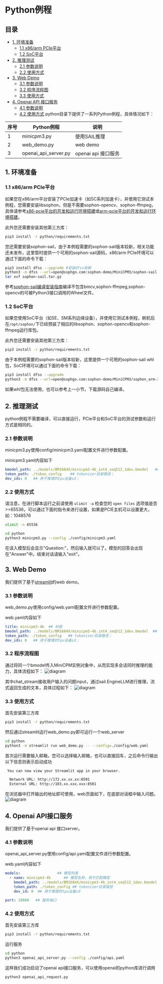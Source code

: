 # Python例程

## 目录

* [1. 环境准备](#1-环境准备)
    * [1.1 x86/arm PCIe平台](#11-x86arm-pcie平台)
    * [1.2 SoC平台](#12-soc平台)
* [2. 推理测试](#2-推理测试)
    * [2.1 参数说明](#21-参数说明)
    * [2.2 使用方式](#22-使用方式)
* [3. Web Demo](#3-Web-Demo)
    * [3.1 参数说明](#31-使用方式)
    * [3.2 程序流程图](#32-程序流程图)
    * [3.3 使用方式](#33-使用方式)
* [4. Openai API 接口服务](#4-Openai-API接口服务)
    * [4.1 参数说明](#41-参数说明)
    * [4.2 使用方式](#42-使用方式)
python目录下提供了一系列Python例程，具体情况如下：

| 序号 |  Python例程           | 说明                                  |
| ---- | ---------------------| -----------------------------------  |
| 1    | minicpm3.py          | 使用SAIL推理                          |
| 2    | web_demo.py          | web demo                             |
| 3    | openai_api_server.py | openai api 接口服务                   |

## 1. 环境准备
### 1.1 x86/arm PCIe平台

如果您在x86/arm平台安装了PCIe加速卡（如SC系列加速卡），并使用它测试本例程，您需要安装libsophon，但是不需要sophon-opencv、sophon-ffmpeg，具体请参考[x86-pcie平台的开发和运行环境搭建](../../../docs/Environment_Install_Guide.md#3-x86-pcie平台的开发和运行环境搭建)或[arm-pcie平台的开发和运行环境搭建](../../../docs/Environment_Install_Guide.md#5-arm-pcie平台的开发和运行环境搭建)。

此外您还需要安装其他第三方库：
```bash
pip3 install -r python/requirements.txt
```


您还需要安装sophon-sail，由于本例程需要的sophon-sail版本较新，相关功能还未发布，这里暂时提供一个可用的sophon-sail源码，x86/arm PCIe环境可以通过下面的命令下载：
```bash
pip3 install dfss --upgrade #安装dfss依赖
python3 -m dfss --url=open@sophgo.com:sophon-demo/MiniCPM3/sophon-sail.tar.gz
tar xvf sophon-sail.tar.gz
```
参考[sophon-sail编译安装指南](https://doc.sophgo.com/sdk-docs/v24.04.01/docs_latest_release/docs/sophon-sail/docs/zh/html/1_build.html#)编译不包含bmcv,sophon-ffmpeg,sophon-opencv的可被Python3接口调用的Wheel文件。

### 1.2 SoC平台

如果您使用SoC平台（如SE、SM系列边缘设备），并使用它测试本例程，刷机后在`/opt/sophon/`下已经预装了相应的libsophon、sophon-opencv和sophon-ffmpeg运行库包。

此外您还需要安装其他第三方库：
```bash
pip3 install -r python/requirements.txt
```
由于本例程需要的sophon-sail版本较新，这里提供一个可用的sophon-sail whl包，SoC环境可以通过下面的命令下载：
```bash
pip3 install dfss --upgrade
python3 -m dfss --url=open@sophgo.com:sophon-demo/MiniCPM3/sophon_arm-3.9.0-py3-none-any.whl  #arm soc, py38
```
如果whl包无法使用，也可以参考上一小节，下载源码自己编译。
## 2. 推理测试
python例程不需要编译，可以直接运行，PCIe平台和SoC平台的测试参数和运行方式是相同的。
### 2.1 参数说明
minicpm3.py使用config/minicpm3.yaml配置文件进行参数配置。

minicpm3.yaml内容如下
```yaml
bmodel_path: ../models/BM1684X/minicpm3-4b_int4_seq512_1dev.bmodel   ## 用于推理的bmodel路径
token_path: ./token_config    ## tokenizer目录路径；
dev_ids: 0   ## 用于推理的tpu设备id；
```

### 2.2 使用方式

请注意，在进行脚本运行之前请使用 `ulimit -a` 检查您的 `open files` 选项值是否>=65536，可以通过下面的指令来进行设置，如果是PCIE主机可以设置更大，如：1048576
```bash
ulimit -n 65536
```

```bash
cd python
python3 minicpm3.py --config ./config/minicpm3.yaml
```
在读入模型后会显示"Question:"，然后输入就可以了。模型的回答会出现在"Answer"中。结束对话请输入"exit"。


## 3. Web Demo
我们提供了基于[streamlit](https://streamlit.io/)的web demo。
### 3.1 参数说明
web_demo.py使用config/web.yaml配置文件进行参数配置。

web.yaml内容如下
```yaml
title: minicpm3-4b  ## 标题
bmodel_path: ../models/BM1684X/minicpm3-4b_int4_seq512_1dev.bmodel  ## 用于推理的bmodel路径；
token_path: ./token_config   ## tokenizer目录路径；
dev_ids: 0   ## 用于推理的tpu设备id；
```
### 3.2 程序流程图
通过将同一个bmodel传入MiniCPM实例对象中，从而实现多会话同时推理的能力，具体流程如下：
![diagram](../pics/multi_session.png)

其中chat_stream接收用户输入的问题input，通过sail.EngineLLM进行推理，流式返回生成的文本，具体过程如下：
![diagram](../pics/chat_stream.png)

### 3.3 使用方式
首先安装第三方库
```bash
pip3 install -r python/requirements.txt
```
然后通过streamlit运行web_demo.py即可运行一个web_server

```bash
cd python
python3 -m streamlit run web_demo.py -- --config=./config/web.yaml
```

首次运行需要输入邮箱，您可以选择输入邮箱，也可以直接回车，之后命令行输出以下信息则表示启动成功
```bash
 You can now view your Streamlit app in your browser.

  Network URL: http://172.xx.xx.xx:8501
  External URL: http://103.xx.xxx.xxx:8501
```

在浏览器中打开输出的地址即可使用，web页面如下，在底部对话框中输入问题。
![diagram](../pics/web_demo.png)

## 4. Openai API接口服务
我们提供了基于openai api 接口server。
### 4.1 参数说明
openai_api_server.py使用config/api.yaml配置文件进行参数配置。

web.yaml内容如下
```yaml
models:                 ## 模型列表
  - name: minicpm3-4b      ## 模型名称，用于匹配模型
    bmodel_path: ../models/BM1684X/minicpm3-4b_int4_seq512_1dev.bmodel ## 用于推理的bmodel路径
    token_path: ./token_config ## tokenizer目录路径
    dev_id: 0  ## 用于推理的tpu设备id

port: 18080   ## 服务端口
```
### 4.2 使用方式
首先安装第三方库
```bash
pip3 install -r python/requirements.txt
```
运行服务
```bash
cd python
python3 openai_api_server.py --config ./config/api.yaml
```

这样我们成功启动了openai api接口服务，可以使用openai的python库进行调用

```bash
python3 openai_api_request.py 
```